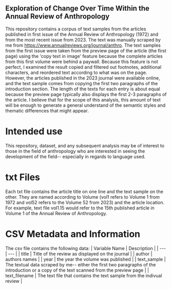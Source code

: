 ## Exploration of Change Over Time Within the Annual Review of Anthropology

This repository contains a corpus of text samples from the articles published in first issue of the Annual Review of Anthropology (1972) and from the most recent issue from 2023.
The text was manually scraped by me from https://www.annualreviews.org/journal/anthro. The text samples from the first issue were taken from the preview page of the article (the first page) using the 'copy text in image' feature because the complete articles from this first volume were behind a paywall. Because this feature is not perfect, I examined the result copied and filtered out footnotes, additional characters, and reordered text according to what was on the page. 
However, the articles published in the 2023 journal were available online, and the text sample comes from copying the first two paragraphs of the introduction section. The length of the texts for each entry is about equal because the preview page typically also displays the first 2-3 paragraphs of the article. I believe that for the scope of this analysis, this amount of text will be enough to generate a general understand of the semantic styles and thematic differences that might appear. 

# Intended use
This repository, dataset, and any subsequent analysis may be of interest to those in the field of anthropology who are interested in seeing the development of the field-- especially in regards to language used.

# txt Files
Each txt file contains the article title on one line and the text sample on the other. They are named according to Volume (vol1 refers to Volume 1 from 1972 and vol52 refers to the Volume 52 from 2023) and the article location. For example, text file vol1.15 would refer to the 15th published article in Volume 1 of the Annual Review of Anthropology. 
# CSV Metadata and Information
The csv file contains the following data:
| Variable Name | Description |
| --- | --- |
| title | Title of the review as displayed on the journal |
| author | authors names |
| year | the year the volume was published |
| text_sample | The textual data scraped by me-- either the first two paragraphs of the introduction or a copy of the text scanned from the preview page |
| text_filename | The text file that contains the text sample from the indivual review |

